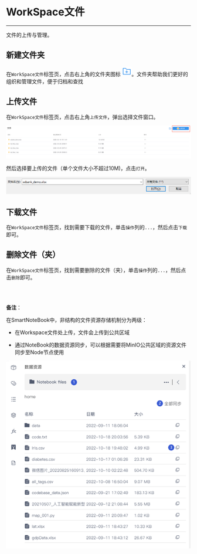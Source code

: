 # WorkSpace文件
---

文件的上传与管理。

## 新建文件夹

在`WorkSpace文件`标签页，点击右上角的文件夹图标 <img src="../images/newfolder.png"  style="display: inline-block;" />。文件夹帮助我们更好的组织和管理文件，便于归档和查找

## 上传文件

在`WorkSpace文件`标签页，点击右上角`上传文件`，弹出选择文件窗口。

![图 1](../images/fileup.png)

然后选择要上传的文件（单个文件大小不超过10M)，点击`打开`。

![图 2](../images/openfile.png)  
 

## 下载文件

在`WorkSpace文件`标签页，找到需要下载的文件，单击`操作`列的`...`，然后点击`下载`即可。

## 删除文件（夹）

在`WorkSpace文件`标签页，找到需要删除的文件（夹），单击`操作`列的`...`，然后点击`删除`即可。

</br>
</br>

**备注**：

在SmartNoteBook中，非结构的文件资源存储机制分为两级：

* 在Workspace文件处上传，文件会上传到公共区域

* 通过NoteBook的数据资源同步，可以根据需要将MinIO公共区域的资源文件同步至Node节点使用

![](/assets/tbwj.png)


